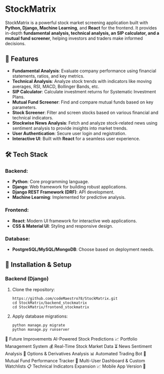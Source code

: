 # StockMatrix

StockMatrix is a powerful stock market screening application built with **Python, Django, Machine Learning**, and **React** for the frontend. It provides in-depth **fundamental analysis, technical analysis, an SIP calculator, and a mutual fund screener**, helping investors and traders make informed decisions.

## 🚀 Features

- **Fundamental Analysis**: Evaluate company performance using financial statements, ratios, and key metrics.
- **Technical Analysis**: Analyze stock trends with indicators like moving averages, RSI, MACD, Bollinger Bands, etc.
- **SIP Calculator**: Calculate investment returns for Systematic Investment Plans.
- **Mutual Fund Screener**: Find and compare mutual funds based on key parameters.
- **Stock Screener**: Filter and screen stocks based on various financial and technical indicators.
- **Stockwise News Analysis**: Fetch and analyze stock-related news using sentiment analysis to provide insights into market trends.
- **User Authentication**: Secure user login and registration.
- **Interactive UI**: Built with **React** for a seamless user experience.



## 🛠️ Tech Stack

### Backend:

- **Python**: Core programming language.
- **Django**: Web framework for building robust applications.
- **Django REST Framework (DRF)**: API development.
- **Machine Learning**: Implemented for predictive analysis.

### Frontend:

- **React**: Modern UI framework for interactive web applications.
- **CSS & Material UI**: Styling and responsive design.

### Database:

- **PostgreSQL/MySQL/MongoDB**: Choose based on deployment needs.

## 🚀 Installation & Setup

### Backend (Django)

1. Clone the repository:
   ```
   https://github.com/codeMaestro78/StockMatrix.git
   cd StockMatrix/backend_stockmatrix     
   cd StockMatrix/frontend_stockmatrix

   ```
2. Apply database migrations:
    ```
    python manage.py migrate
    python manage.py runserver
    ```

🚀 Future Improvements
AI-Powered Stock Predictions 📈
Portfolio Management System 💰
Real-Time Stock Market Data ⏳
News Sentiment Analysis 📰
Options & Derivatives Analysis 📊
Automated Trading Bot 🤖
Mutual Fund Performance Tracker 📌
Multi-User Dashboard & Custom Watchlists 📋
Technical Indicators Expansion 📈
Mobile App Version 📱



